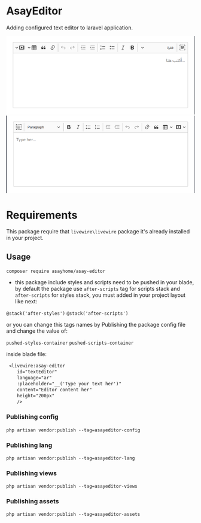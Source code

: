 
# AsayEditor

Adding configured text editor to laravel application.

![Arabic](/screenshots/ar.png)
![English](/screenshots/en.png)

# Requirements

This package require that `livewire\livewire` package it's already installed in your project.

## Usage

```
composer require asayhome/asay-editor
```

- this package include styles and scripts need to be pushed in your blade, by default the package
use `after-scripts` tag for scripts stack and `after-scripts` for styles stack, you must added in
your project layout like next:

`@stack('after-styles')`
`@stack('after-scripts')`

or you can change this tags names by Publishing the package config file and change the value of:

`pushed-styles-container`
`pushed-scripts-container`

inside blade file:

```
 <livewire:asay-editor 
    id="textEditor" 
    language="ar" 
    :placeholder="__('Type your text her')"
    content="Editor content her" 
    height="200px" 
    />
```


### Publishing config

```
php artisan vendor:publish --tag=asayeditor-config
```

### Publishing lang

```
php artisan vendor:publish --tag=asayeditor-lang
```

### Publishing views

```
php artisan vendor:publish --tag=asayeditor-views
```

### Publishing assets

```
php artisan vendor:publish --tag=asayeditor-assets
```